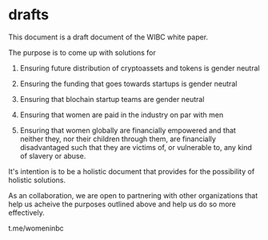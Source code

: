 # drafts

This document is a draft document of the WIBC white paper. 

The purpose is to come up with solutions for

1. Ensuring future distribution of cryptoassets and tokens is gender neutral

2. Ensuring the funding that goes towards startups is gender neutral

3. Ensuring that blochain startup teams are gender neutral

4. Ensuring that women are paid in the industry on par with men

5. Ensuring that women globally are financially empowered and that neither they, 
nor their children through them, are financially disadvantaged such that they 
are victims of, or vulnerable to, any kind of slavery or abuse. 

It's intention is to be a holistic document that provides for the possibility
of holistic solutions.

As an collaboration, we are open to partnering with other organizations
that help us acheive the purposes outlined above and help us do so more effectively.

t.me/womeninbc

